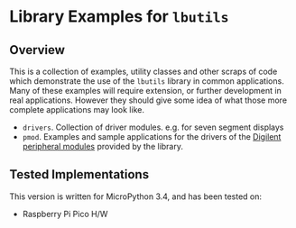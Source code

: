 # Library Examples for `lbutils`

## Overview

This is a collection of examples, utility classes and other scraps of code which
demonstrate the use of the `lbutils` library in common applications. Many of these
examples will require extension, or further development in real applications.
However they should give some idea of what those more complete applications may
look like.

- `drivers`. Collection of driver modules. e.g. for seven segment displays
- `pmod`. Examples and sample applications for the drivers of the
[Digilent peripheral modules](https://digilent.com/reference/pmod/start)
provided by the library.

## Tested Implementations

This version is written for MicroPython 3.4, and has been tested on:

- Raspberry Pi Pico H/W
